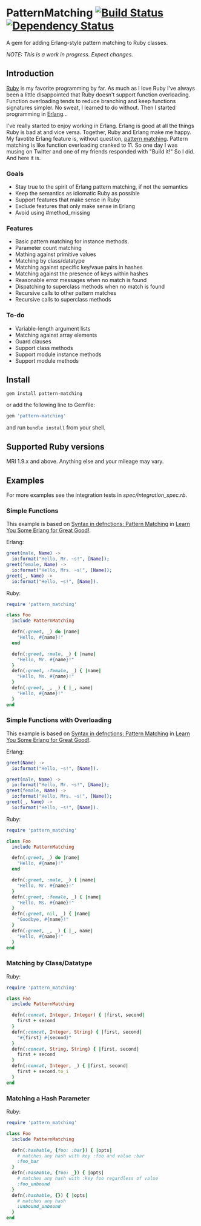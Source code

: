# PatternMatching [![Build Status](https://secure.travis-ci.org/jdantonio/pattern_matching.png)](http://travis-ci.org/jdantonio/pattern_matching?branch=master) [![Dependency Status](https://gemnasium.com/jdantonio/pattern_matching.png)](https://gemnasium.com/jdantonio/pattern_matching)

A gem for adding Erlang-style pattern matching to Ruby classes.

*NOTE: This is a work in progress. Expect changes.*

## Introduction

[Ruby](http://www.ruby-lang.org/en/) is my favorite programming by far. As much as I love Ruby I've always been a little disappointed that Ruby doesn't support function overloading. Function overloading tends to reduce branching and keep functions signatures simpler. No sweat, I learned to do without. Then I started programming in [Erlang](http://www.erlang.org/)…

I've really started to enjoy working in Erlang. Erlang is good at all the things Ruby is bad at and vice versa. Together, Ruby and Erlang make me happy. My favotite Erlang feature is, without question, [pattern matching](http://learnyousomeerlang.com/syntax-in-functions#pattern-matching). Pattern matching is like function overloading cranked to 11. So one day I was musing on Twitter and one of my friends responded with "Build it!" So I did. And here it is.

### Goals

* Stay true to the spirit of Erlang pattern matching, if not the semantics
* Keep the semantics as idiomatic Ruby as possible
* Support features that make sense in Ruby
* Exclude features that only make sense in Erlang
* Avoid using #method_missing

### Features

* Basic pattern matching for instance methods.
* Parameter count matching
* Mathing against primitive values
* Matching by class/datatype
* Matching against specific key/vaue pairs in hashes
* Matching against the presence of keys within hashes
* Reasonable error messages when no match is found
* Dispatching to superclass methods when no match is found
* Recursive calls to other pattern matches
* Recursive calls to superclass methods

### To-do

* Variable-length argument lists
* Matching against array elements
* Guard clauses
* Support class methods
* Support module instance methods
* Support module methods

## Install

```shell
gem install pattern-matching
```

or add the following line to Gemfile:

```ruby
gem 'pattern-matching'
```

and run `bundle install` from your shell.

## Supported Ruby versions

MRI 1.9.x and above. Anything else and your mileage may vary.

## Examples

For more examples see the integration tests in *spec/integration_spec.rb*.

### Simple Functions

This example is based on [Syntax in defnctions: Pattern Matching](http://learnyousomeerlang.com/syntax-in-defnctions) in [Learn You Some Erlang for Great Good!](http://learnyousomeerlang.com/).

Erlang:

```erlang
greet(male, Name) ->
  io:format("Hello, Mr. ~s!", [Name]);
greet(female, Name) ->
  io:format("Hello, Mrs. ~s!", [Name]);
greet(_, Name) ->
  io:format("Hello, ~s!", [Name]).
```

Ruby:

```ruby
require 'pattern_matching'

class Foo
  include PatternMatching

  defn(:greet, _) do |name|
    "Hello, #{name}!"
  end

  defn(:greet, :male, _) { |name|
    "Hello, Mr. #{name}!"
  }
  defn(:greet, :female, _) { |name|
    "Hello, Ms. #{name}!"
  }
  defn(:greet, _, _) { |_, name|
    "Hello, #{name}!"
  }
end
```

### Simple Functions with Overloading

This example is based on [Syntax in defnctions: Pattern Matching](http://learnyousomeerlang.com/syntax-in-defnctions) in [Learn You Some Erlang for Great Good!](http://learnyousomeerlang.com/).

Erlang:

```erlang
greet(Name) ->
  io:format("Hello, ~s!", [Name]).

greet(male, Name) ->
  io:format("Hello, Mr. ~s!", [Name]);
greet(female, Name) ->
  io:format("Hello, Mrs. ~s!", [Name]);
greet(_, Name) ->
  io:format("Hello, ~s!", [Name]).
```

Ruby:

```ruby
require 'pattern_matching'

class Foo
  include PatternMatching

  defn(:greet, _) do |name|
    "Hello, #{name}!"
  end

  defn(:greet, :male, _) { |name|
    "Hello, Mr. #{name}!"
  }
  defn(:greet, :female, _) { |name|
    "Hello, Ms. #{name}!"
  }
  defn(:greet, nil, _) { |name|
    "Goodbye, #{name}!"
  }
  defn(:greet, _, _) { |_, name|
    "Hello, #{name}!"
  }
end
```

### Matching by Class/Datatype

Ruby:

```ruby
require 'pattern_matching'

class Foo
  include PatternMatching

  defn(:concat, Integer, Integer) { |first, second|
    first + second
  }
  defn(:concat, Integer, String) { |first, second|
    "#{first} #{second}"
  }
  defn(:concat, String, String) { |first, second|
    first + second
  }
  defn(:concat, Integer, _) { |first, second|
    first + second.to_i
  }
end
```

### Matching a Hash Parameter

Ruby:

```ruby
require 'pattern_matching'

class Foo
  include PatternMatching

  defn(:hashable, {foo: :bar}) { |opts|
    # matches any hash with key :foo and value :bar
    :foo_bar
  }
  defn(:hashable, {foo: _}) { |opts|
    # matches any hash with :key foo regardless of value
    :foo_unbound
  }
  defn(:hashable, {}) { |opts|
    # matches any hash
    :unbound_unbound
  }
end
```
